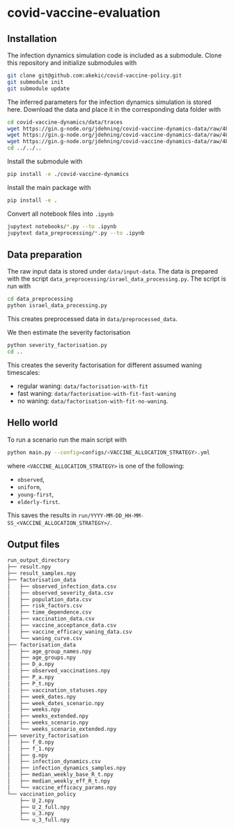 # covid-vaccine-evaluation

## Installation

The infection dynamics simulation code is included as a submodule. Clone this repository and initialize submodules with
```bash
git clone git@github.com:akekic/covid-vaccine-policy.git
git submodule init
git submodule update 
```
The inferred parameters for the infection dynamics simulation is stored here. 
Download the data and place it in the corresponding data folder with
```bash
cd covid-vaccine-dynamics/data/traces
wget https://gin.g-node.org/jdehning/covid-vaccine-dynamics-data/raw/488d5b6235be00e37c872ced080af713cdf92d1d/traces/run-begin=2020-12-20-end=2021-12-19-C_mat=70-V1_eff=70-V2_eff=90-V3_eff=95-influx=0.5-draws=500.pkl
wget https://gin.g-node.org/jdehning/covid-vaccine-dynamics-data/raw/488d5b6235be00e37c872ced080af713cdf92d1d/traces/run-begin=2020-12-20-end=2021-12-19-C_mat=80-V1_eff=70-V2_eff=90-V3_eff=95-influx=0.5-draws=500.pkl
wget https://gin.g-node.org/jdehning/covid-vaccine-dynamics-data/raw/488d5b6235be00e37c872ced080af713cdf92d1d/traces/run-begin=2020-12-20-end=2021-12-19-C_mat=90-V1_eff=70-V2_eff=90-V3_eff=95-influx=0.5-draws=500.pkl
cd ../../..
``` 
Install the submodule with
```bash
pip install -e ./covid-vaccine-dynamics
```
Install the main package with
```bash
pip install -e .
```

Convert all notebook files into `.ipynb`

```bash
jupytext notebooks/*.py --to .ipynb
jupytext data_preprocessing/*.py --to .ipynb
```

## Data preparation

The raw input data is stored under `data/input-data`.
The data is prepared with the script `data_preprocessing/israel_data_processing.py`.
The script is run with
```bash
cd data_preprocessing
python israel_data_processing.py
```
This creates preprocessed data in `data/preprocessed_data`.

We then estimate the severity factorisation
```bash
python severity_factorisation.py
cd ..
```

This creates the severity factorisation for different assumed waning timescales:
- regular waning: `data/factorisation-with-fit`
- fast waning: `data/factorisation-with-fit-fast-waning`
- no waning: `data/factorisation-with-fit-no-waning`.



## Hello world

To run a scenario run the main script with
```bash 
python main.py --config=configs/<VACCINE_ALLOCATION_STRATEGY>.yml
```
where `<VACCINE_ALLOCATION_STRATEGY>` is one of the following:
- `observed`,
- `uniform`,
- `young-first`,
- `elderly-first`.

This saves the results in `run/YYYY-MM-DD_HH-MM-SS_<VACCINE_ALLOCATION_STRATEGY>/`.

## Output files

```bash
run_output_directory
├── result.npy
├── result_samples.npy
├── factorisation_data
│   ├── observed_infection_data.csv
│   ├── observed_severity_data.csv
│   ├── population_data.csv
│   ├── risk_factors.csv
│   ├── time_dependence.csv
│   ├── vaccination_data.csv
│   ├── vaccine_acceptance_data.csv
│   ├── vaccine_efficacy_waning_data.csv
│   └── waning_curve.csv
├── factorisation_data
│   ├── age_group_names.npy
│   ├── age_groups.npy
│   ├── D_a.npy
│   ├── observed_vaccinations.npy
│   ├── P_a.npy
│   ├── P_t.npy
│   ├── vaccination_statuses.npy
│   ├── week_dates.npy
│   ├── week_dates_scenario.npy
│   ├── weeks.npy
│   ├── weeks_extended.npy
│   ├── weeks_scenario.npy
│   └── weeks_scenario_extended.npy
├── severity_factorisation
│   ├── f_0.npy
│   ├── f_1.npy
│   ├── g.npy
│   ├── infection_dynamics.csv
│   ├── infection_dynamics_samples.npy
│   ├── median_weekly_base_R_t.npy
│   ├── median_weekly_eff_R_t.npy
│   └── vaccine_efficacy_params.npy
└── vaccination_policy
    ├── U_2.npy
    ├── U_2_full.npy
    ├── u_3.npy
    └── u_3_full.npy

```






